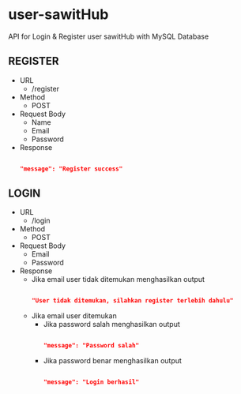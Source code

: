 # user-sawitHub
API for Login &amp; Register user sawitHub with MySQL Database

## REGISTER
- URL
  - /register
- Method
  - POST
- Request Body
  - Name
  - Email
  - Password
- Response
  ```json

  "message": "Register success"

  ```
  
## LOGIN
- URL
  - /login
- Method
  - POST
- Request Body
  - Email
  - Password
- Response
  - Jika email user tidak ditemukan menghasilkan output
    ```json

    "User tidak ditemukan, silahkan register terlebih dahulu"

    ```
  - Jika email user ditemukan
    - Jika password salah menghasilkan output
      ```json

      "message": "Password salah"

      ```
    - Jika password benar menghasilkan output
      ```json

      "message": "Login berhasil"

      ```
